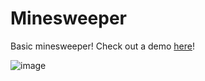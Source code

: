 # Minesweeper
Basic minesweeper! Check out a demo [here](https://youtube.com/shorts/9uvTcciqtic)!

![image](https://github.com/user-attachments/assets/74eed723-e8c8-4179-8d67-daa507704813)
